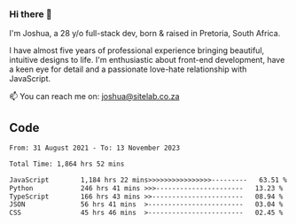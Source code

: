 ### Hi there 👋

I'm Joshua, a 28 y/o full-stack dev, born & raised in Pretoria, South Africa. 

I have almost five years of professional experience bringing beautiful, intuitive designs to life. I'm enthusiastic about front-end development, have a keen eye for detail and a passionate love-hate relationship with JavaScript.

📫 You can reach me on: joshua@sitelab.co.za

## **Code**

<!--START_SECTION:waka-->

```txt
From: 31 August 2021 - To: 13 November 2023

Total Time: 1,864 hrs 52 mins

JavaScript        1,184 hrs 22 mins>>>>>>>>>>>>>>>>---------   63.51 %
Python            246 hrs 41 mins >>>----------------------   13.23 %
TypeScript        166 hrs 43 mins >>-----------------------   08.94 %
JSON              56 hrs 41 mins  >------------------------   03.04 %
CSS               45 hrs 46 mins  >------------------------   02.45 %
```

<!--END_SECTION:waka-->
